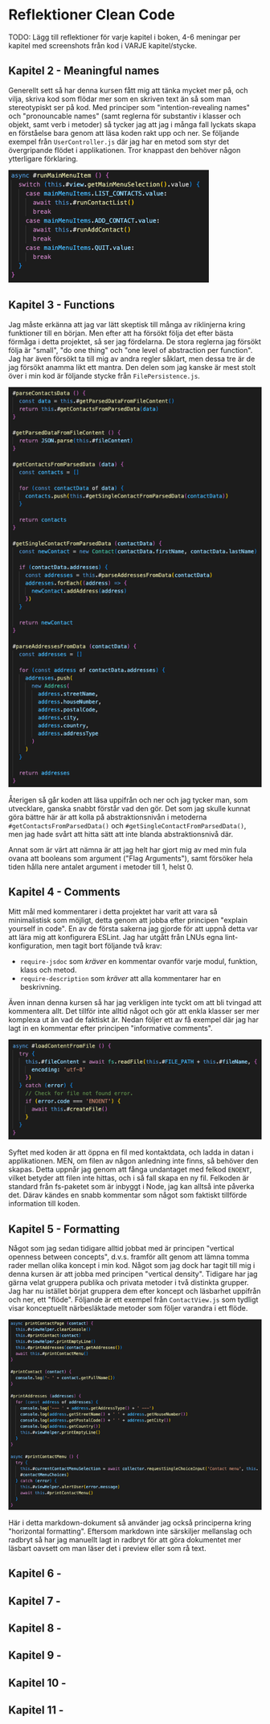 # Reflektioner Clean Code

TODO: Lägg till reflektioner för varje kapitel i boken, 4-6 meningar per kapitel med screenshots från kod i VARJE kapitel/stycke.

## Kapitel 2 - Meaningful names

Generellt sett så har denna kursen fått mig att tänka mycket mer på, och vilja, skriva kod som flödar
mer som en skriven text än så som man stereotypiskt ser på kod. Med principer som
"intention-revealing names" och "pronouncable names" (samt reglerna för substantiv i klasser och objekt,
samt verb i metoder) så tycker jag att jag i många fall lyckats skapa en förståelse bara genom att
läsa koden rakt upp och ner. Se följande exempel från `UserController.js` där jag har en metod som styr
det övergripande flödet i applikationen. Tror knappast den behöver någon ytterligare förklaring.

![Exempelkod](./img/code-UserController-runMainMenuItem.png)

## Kapitel 3 - Functions

Jag måste erkänna att jag var lätt skeptisk till många av riklinjerna kring funktioner till en början.
Men efter att ha försökt följa det efter bästa förmåga i detta projektet, så ser jag fördelarna.
De stora reglerna jag försökt följa är "small", "do one thing" och "one level of abstraction per function".
Jag har även försökt ta till mig av andra regler såklart, men dessa tre är de jag försökt
anamma likt ett mantra. Den delen som jag kanske är mest stolt över i min kod är följande stycke från
`FilePersistence.js`.

![Exempelkod](./img/code-FilePersistence-parseContactsData.png)

Återigen så går koden att läsa uppifrån och ner och jag tycker man, som utvecklare,
ganska snabbt förstår vad den gör. Det som jag skulle kunnat göra bättre här är att kolla på
abstraktionsnivån i metoderna `#getContactsFromParsedData()` och `#getSingleContactFromParsedData()`,
men jag hade svårt att hitta sätt att inte blanda abstraktionsnivå där.

Annat som är värt att nämna är att jag helt har gjort mig av med min fula ovana att booleans som argument
("Flag Arguments"), samt försöker hela tiden hålla nere antalet argument i metoder till 1, helst 0.

## Kapitel 4 - Comments

Mitt mål med kommentarer i detta projektet har varit att vara så minimalistisk som möjligt, detta genom
att jobba efter principen "explain yourself in code". En av de första sakerna jag gjorde för att uppnå detta
var att lära mig att konfigurera ESLint. Jag har utgått från LNUs egna lint-konfiguration, men tagit bort
följande två krav:

- `require-jsdoc` som _kräver_ en kommentar ovanför varje modul, funktion, klass och metod.
- `require-description` som _kräver_ att alla kommentarer har en beskrivning.

Även innan denna kursen så har jag verkligen inte tyckt om att bli tvingad att kommentera allt. Det
tillför inte alltid något och gör att enkla klasser ser mer komplexa ut än vad de faktiskt är.
Nedan följer ett av få exempel där jag har lagt in en kommentar efter principen "informative comments".

![Exempelkod](./img/code-FilePersistence-loadContentFromFile.png)

Syftet med koden är att öppna en fil med kontaktdata, och ladda in datan i applikationen. MEN, om filen
av någon anledning inte finns, så behöver den skapas. Detta uppnår jag genom att fånga undantaget med
felkod `ENOENT`, vilket betyder att filen inte hittas, och i så fall skapa en ny fil.
Felkoden är standard från fs-paketet som är inbyggt i Node, jag kan alltså inte påverka det.
Därav kändes en snabb kommentar som något som faktiskt tillförde information till koden.

## Kapitel 5 - Formatting

Något som jag sedan tidigare alltid jobbat med är principen "vertical openness between concepts", d.v.s.
framför allt genom att lämna tomma rader mellan olika koncept i min kod. Något som jag dock har tagit till
mig i denna kursen är att jobba med principen "vertical density". Tidigare har jag gärna velat gruppera
publika och privata metoder i två distinkta grupper. Jag har nu istället börjat gruppera dem efter koncept
och läsbarhet uppifrån och ner, ett "flöde". Följande är ett exempel från `ContactView.js` som tydligt
visar konceptuellt närbesläktade metoder som följer varandra i ett flöde.

![Exempelkod](./img/code-ContactView-printContactPage.png)

Här i detta markdown-dokument så använder jag också principerna kring "horizontal formatting". Eftersom
markdown inte särskiljer mellanslag och radbryt så har jag manuellt lagt in radbryt för att göra dokumentet
mer läsbart oavsett om man läser det i preview eller som rå text.

## Kapitel 6 - 

## Kapitel 7 - 

## Kapitel 8 - 

## Kapitel 9 - 

## Kapitel 10 - 

## Kapitel 11 - 

